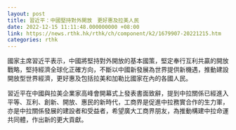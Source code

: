 ```yaml
---
layout: post
title: 習近平：中國堅持對外開放　更好惠及拉美人民
date: 2022-12-15 11:11:48.000000000 +08:00
link: https://news.rthk.hk/rthk/ch/component/k2/1679907-20221215.htm
categories: rthk
---
```


國家主席習近平表示，中國將堅持對外開放的基本國策，堅定奉行互利共贏的開放戰略，堅持經濟全球化正確方向，不斷以中國新發展為世界提供新機遇，推動建設開放型世界經濟，更好惠及包括拉美和加勒比國家在內的各國人民。

習近平在中國與拉美企業家高峰會開幕式上發表書面致辭，提到中拉關係已經進入平等、互利、創新、開放、惠民的新時代，工商界是促進中拉務實合作的生力軍，亦是中拉關係發展的建設者和受益者，希望廣大工商界朋友，為推動構建中拉命運共同體，作出新的更大貢獻。
